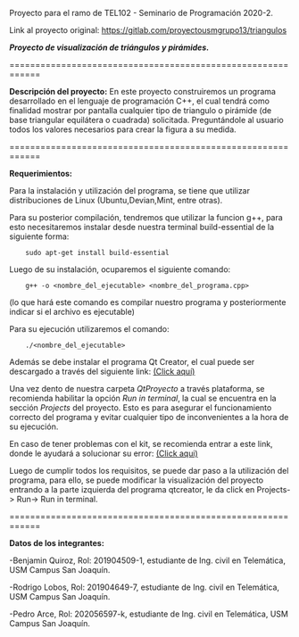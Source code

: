 Proyecto para el ramo de TEL102 - Seminario de Programación 2020-2.

Link al proyecto original: https://gitlab.com/proyectousmgrupo13/triangulos

_**Proyecto de visualización de triángulos y pirámides.**_

============================================================

**Descripción del proyecto:**
En este proyecto construiremos un programa desarrollado en el lenguaje de programación 
C++, el cual tendrá como finalidad mostrar por pantalla cualquier tipo de triangulo o pirámide (de base triangular equilátera o cuadrada) solicitada. Preguntándole al usuario todos los valores necesarios para crear la figura a su medida.

============================================================

**Requerimientos:**

Para la instalación y utilización del programa, se tiene que utilizar distribuciones de Linux (Ubuntu,Devian,Mint, entre otras).

Para su posterior compilación, tendremos que  utilizar la funcion g++, para esto necesitaremos instalar desde nuestra terminal build-essential de la siguiente forma:

        sudo apt-get install build-essential

Luego de su instalación, ocuparemos el siguiente comando:

        g++ -o <nombre_del_ejecutable> <nombre_del_programa.cpp>

(lo que hará este comando es compilar nuestro programa y posteriormente indicar si el archivo es ejecutable)

Para su ejecución utilizaremos el comando:
        
        ./<nombre_del_ejecutable>

Además se debe instalar el programa Qt Creator, el cual puede ser descargado a través del siguiente link: [(Click aquí)](https://www.qt.io/download-qt-installer?hsCtaTracking=99d9dd4f-5681-48d2-b096-470725510d34%7C074ddad0-fdef-4e53-8aa8-5e8a876d6ab4)

Una vez dento de nuestra carpeta _QtProyecto_ a través plataforma, se recomienda habilitar la opción _Run in terminal_, la cual se encuentra en la sección _Projects_ del proyecto. Esto es para asegurar el funcionamiento correcto del programa y evitar cualquier tipo de inconvenientes a la hora de su ejecución.

En caso de tener problemas con el kit, se recomienda entrar a este link, donde le ayudará a solucionar su error: [(Click aqui)](https://stackoverflow.com/questions/26499404/qtcreator-no-valid-kits-found/26513032#26513032)

Luego de cumplir todos los requisitos, se puede dar paso a la utilización del programa, para ello, se puede modificar la visualización del proyecto entrando a la parte izquierda del programa qtcreator, le da click en Projects-> Run-> Run in terminal.

============================================================

**Datos de los integrantes:**

-Benjamin Quiroz, Rol: 201904509-1, estudiante de Ing. civil en Telemática, USM Campus San Joaquín.

-Rodrigo Lobos, Rol: 201904649-7,  estudiante de Ing. civil en Telemática, USM Campus San Joaquín.

-Pedro Arce, Rol: 202056597-k,  estudiante de Ing. civil en Telemática, USM Campus San Joaquín.

